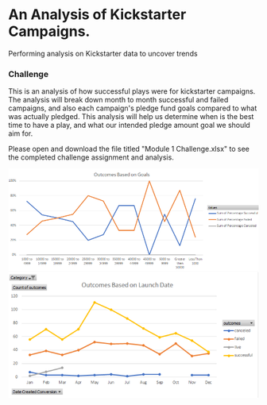 # An Analysis of Kickstarter Campaigns.
Performing analysis on Kickstarter data to uncover trends
### Challenge
This is an analysis of how successful plays were for kickstarter campaigns. The analysis will break down month to month successful and failed campaigns, and also each campaign's pledge fund goals compared to what was actually pledged. This analysis will help us determine when is the best time to have a play, and what our intended pledge amount goal we should aim for.

Please open and download the file titled "Module 1 Challenge.xlsx" to see the completed challenge assignment and analysis.

![](https://raw.githubusercontent.com/jusnguyen03/kickstarter-analysis/master/Module%201%20Challenge%20-%20Chart%201.png)
![](https://raw.githubusercontent.com/jusnguyen03/kickstarter-analysis/master/Module%201%20Challenge%20-%20Chart%202.png)
